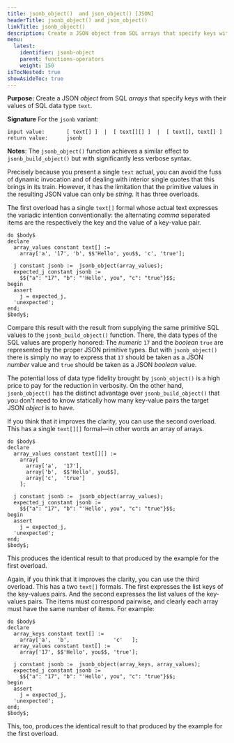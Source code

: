 ```yaml
---
title: jsonb_object()  and json_object() [JSON]
headerTitle: jsonb_object() and json_object()
linkTitle: jsonb_object() 
description: Create a JSON object from SQL arrays that specify keys with their values of SQL data type text.
menu:
  latest:
    identifier: jsonb-object
    parent: functions-operators
    weight: 150
isTocNested: true
showAsideToc: true
---
```


**Purpose:** Create a JSON _object_ from SQL _arrays_ that specify keys with their values of SQL data type `text`.

**Signature** For the `jsonb` variant:

```
input value:       [ text[] ]  |  [ text[][] ]  |  [ text[], text[] ]
return value:      jsonb
```

**Notes**: The `jsonb_object()` function achieves a similar effect to `jsonb_build_object()` but with significantly less verbose syntax.

Precisely because you present a single `text` actual, you can avoid the fuss of dynamic invocation and of dealing with interior single quotes that this brings in its train. However, it has the limitation that the primitive values in the resulting JSON value can only be _string_. It has three overloads.

The first overload has a single `text[]` formal whose actual text expresses the variadic intention conventionally: the alternating _comma_ separated items are the respectively the key and the value of a key-value pair.

```postgresql
do $body$
declare
  array_values constant text[] :=
    array['a', '17', 'b', $$'Hello', you$$, 'c', 'true'];

  j constant jsonb :=  jsonb_object(array_values);
  expected_j constant jsonb := 
    $${"a": "17", "b": "'Hello', you", "c": "true"}$$;
begin
  assert
    j = expected_j,
  'unexpected';
end;
$body$;
```

Compare this result with the result from supplying the same primitive SQL values to the `jsonb_build_object()` function. There, the data types of the SQL values are properly honored: The _numeric_ `17` and the _boolean_ `true` are represented by the proper JSON primitive types. But with `jsonb_object()` there is simply no way to express that `17` should be taken as a JSON _number_ value and `true` should be taken as a JSON _boolean_ value.

The potential loss of data type fidelity brought by `jsonb_object()` is a high price to pay for the reduction in verbosity. On the other hand, `jsonb_object()` has the distinct advantage over `jsonb_build_object()` that you don't need to know statically how many key-value pairs the target JSON _object_ is to have.

If you think that it improves the clarity, you can use the second overload. This has a single `text[][]` formal—in other words an array of arrays.

```postgresql
do $body$
declare
  array_values constant text[][] :=
    array[
      array['a',  '17'],
      array['b',  $$'Hello', you$$],
      array['c',  'true']
    ];

  j constant jsonb :=  jsonb_object(array_values);
  expected_j constant jsonb := 
    $${"a": "17", "b": "'Hello', you", "c": "true"}$$;
begin
  assert
    j = expected_j,
  'unexpected';
end;
$body$;
```

This produces the identical result to that produced by the example for the first overload.

Again, if you think that it improves the clarity, you can use the third overload. This has a two `text[]` formals. The first expresses the list keys of the key-values pairs. And the second expresses the list values of the key-values pairs. The items must correspond pairwise, and clearly each array must have the same number of items. For example:

```postgresql
do $body$
declare
  array_keys constant text[] :=
    array['a',  'b',              'c'   ];
  array_values constant text[] :=
    array['17', $$'Hello', you$$, 'true'];

  j constant jsonb :=  jsonb_object(array_keys, array_values);
  expected_j constant jsonb := 
    $${"a": "17", "b": "'Hello', you", "c": "true"}$$;
begin
  assert
    j = expected_j,
  'unexpected';
end;
$body$;
```

This, too, produces the identical result to that produced by the example for the first overload.
